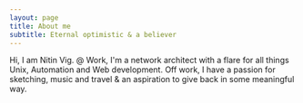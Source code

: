 ```yaml
---
layout: page
title: About me
subtitle: Eternal optimistic & a believer
---
```


Hi, I am Nitin Vig. @ Work, I'm a network architect with a flare for all things Unix, Automation and Web development. Off work, I have a passion for sketching, music and travel & an aspiration to give back in some meaningful way.
